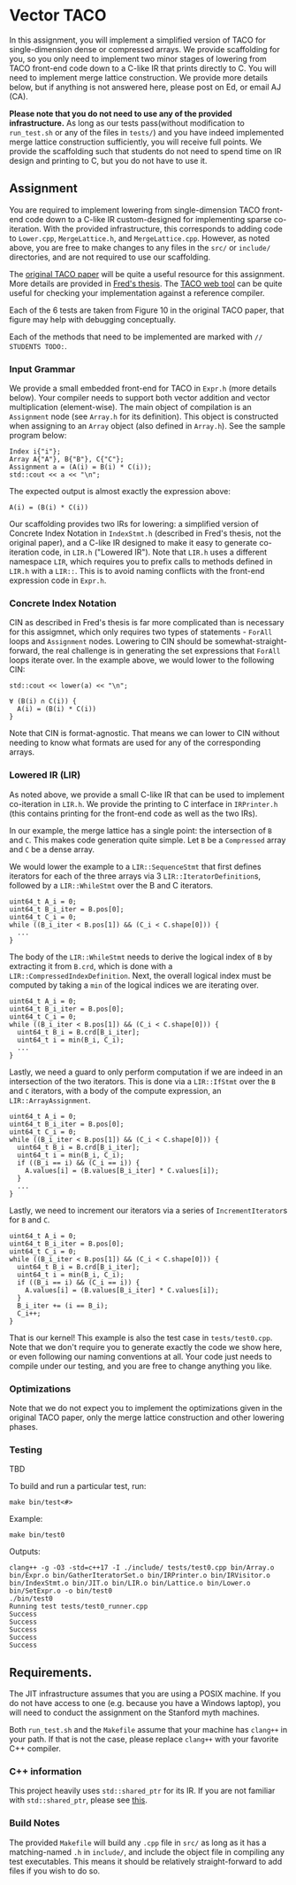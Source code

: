 # Vector TACO

In this assignment, you will implement a simplified version of TACO for single-dimension dense or compressed arrays. We provide scaffolding for you, so you only need to implement two minor stages of lowering from TACO front-end code down to a C-like IR that prints directly to C. You will need to implement merge lattice construction. We provide more details below, but if anything is not answered here, please post on Ed, or email AJ (CA).

**Please note that you do not need to use any of the provided infrastructure.** As long as our tests pass(without modification to `run_test.sh` or any of the files in `tests/`) and you have indeed implemented merge lattice construction sufficiently, you will receive full points. We provide the scaffolding such that students do not need to spend time on IR design and printing to C, but you do not have to use it.


## Assignment

You are required to implement lowering from single-dimension TACO front-end code down to a C-like IR custom-designed for implementing sparse co-iteration. With the provided infrastructure, this corresponds to adding code to `Lower.cpp`, `MergeLattice.h`, and `MergeLattice.cpp`. However, as noted above, you are free to make changes to any files in the `src/` or `include/` directories, and are not required to use our scaffolding.

The [original TACO paper](https://fredrikbk.com/publications/taco.pdf) will be quite a useful resource for this assignment. More details are provided in [Fred's thesis](https://fredrikbk.com/publications/kjolstad-thesis.pdf). The [TACO web tool](http://tensor-compiler.org/codegen.html) can be quite useful for checking your implementation against a reference compiler.

Each of the 6 tests are taken from Figure 10 in the original TACO paper, that figure may help with debugging conceptually.

Each of the methods that need to be implemented are marked with `// STUDENTS TODO:`.


### Input Grammar

We provide a small embedded front-end for TACO in `Expr.h` (more details below). Your compiler needs to support both vector addition and vector multiplication (element-wise). The main object of compilation is an `Assignment` node (see `Array.h` for its definition). This object is constructed when assigning to an `Array` object (also defined in `Array.h`). See the sample program below:

```
Index i{"i"};
Array A{"A"}, B{"B"}, C{"C"};
Assignment a = (A(i) = B(i) * C(i));
std::cout << a << "\n";
```

The expected output is almost exactly the expression above:
```
A(i) = (B(i) * C(i))
```

Our scaffolding provides two IRs for lowering: a simplified version of Concrete Index Notation in `IndexStmt.h` (described in Fred's thesis, not the original paper), and a C-like IR designed to make it easy to generate co-iteration code, in `LIR.h` ("Lowered IR"). Note that `LIR.h` uses a different namespace `LIR`, which requires you to prefix calls to methods defined in `LIR.h` with a `LIR::`. This is to avoid naming conflicts with the front-end expression code in `Expr.h`.


### Concrete Index Notation

CIN as described in Fred's thesis is far more complicated than is necessary for this assigmnet, which only requires two types of statements - `ForAll` loops and `Assignment` nodes. Lowering to CIN should be somewhat-straight-forward, the real challenge is in generating the set expressions that `ForAll` loops iterate over. In the example above, we would lower to the following CIN:

```
std::cout << lower(a) << "\n";
```

```
∀ (B(i) ∩ C(i)) {
  A(i) = (B(i) * C(i))
}
```

Note that CIN is format-agnostic. That means we can lower to CIN without needing to know what formats are used for any of the corresponding arrays.


### Lowered IR (LIR)

As noted above, we provide a small C-like IR that can be used to implement co-iteration in `LIR.h`. We provide the printing to C interface in `IRPrinter.h` (this contains printing for the front-end code as well as the two IRs).

In our example, the merge lattice has a single point: the intersection of `B` and `C`. This makes code generation quite simple. Let `B` be a `Compressed` array and `C` be a dense array.

We would lower the example to a `LIR::SequenceStmt` that first defines iterators for each of the three arrays via 3 `LIR::IteratorDefinition`s, followed by a `LIR::WhileStmt` over the B and C iterators.
```
uint64_t A_i = 0;
uint64_t B_i_iter = B.pos[0];
uint64_t C_i = 0;
while ((B_i_iter < B.pos[1]) && (C_i < C.shape[0])) {
  ...
}
```
The body of the `LIR::WhileStmt` needs to derive the logical index of `B` by extracting it from `B.crd`, which is done with a `LIR::CompressedIndexDefinition`. Next, the overall logical index must be computed by taking a `min` of the logical indices we are iterating over.
```
uint64_t A_i = 0;
uint64_t B_i_iter = B.pos[0];
uint64_t C_i = 0;
while ((B_i_iter < B.pos[1]) && (C_i < C.shape[0])) {
  uint64_t B_i = B.crd[B_i_iter];
  uint64_t i = min(B_i, C_i);
  ...
}
```
Lastly, we need a guard to only perform computation if we are indeed in an intersection of the two iterators. This is done via a `LIR::IfStmt` over the `B` and `C` iterators, with a body of the compute expression, an `LIR::ArrayAssignment`.
```
uint64_t A_i = 0;
uint64_t B_i_iter = B.pos[0];
uint64_t C_i = 0;
while ((B_i_iter < B.pos[1]) && (C_i < C.shape[0])) {
  uint64_t B_i = B.crd[B_i_iter];
  uint64_t i = min(B_i, C_i);
  if ((B_i == i) && (C_i == i)) {
    A.values[i] = (B.values[B_i_iter] * C.values[i]);
  }
  ...
}
```
Lastly, we need to increment our iterators via a series of `IncrementIterator`s for `B` and `C`.
```
uint64_t A_i = 0;
uint64_t B_i_iter = B.pos[0];
uint64_t C_i = 0;
while ((B_i_iter < B.pos[1]) && (C_i < C.shape[0])) {
  uint64_t B_i = B.crd[B_i_iter];
  uint64_t i = min(B_i, C_i);
  if ((B_i == i) && (C_i == i)) {
    A.values[i] = (B.values[B_i_iter] * C.values[i]);
  }
  B_i_iter += (i == B_i);
  C_i++;
}
```
That is our kernel! This example is also the test case in `tests/test0.cpp`. Note that we don't require you to generate exactly the code we show here, or even following our naming conventions at all. Your code just needs to compile under our testing, and you are free to change anything you like.


### Optimizations

Note that we do not expect you to implement the optimizations given in the original TACO paper, only the merge lattice construction and other lowering phases.


### Testing

TBD

To build and run a particular test, run:
```
make bin/test<#>
```
Example:
```
make bin/test0
```
Outputs:
```
clang++ -g -O3 -std=c++17 -I ./include/ tests/test0.cpp bin/Array.o bin/Expr.o bin/GatherIteratorSet.o bin/IRPrinter.o bin/IRVisitor.o bin/IndexStmt.o bin/JIT.o bin/LIR.o bin/Lattice.o bin/Lower.o bin/SetExpr.o -o bin/test0
./bin/test0
Running test tests/test0_runner.cpp
Success
Success
Success
Success
Success
```


## Requirements.

The JIT infrastructure assumes that you are using a POSIX machine. If you do not have access to one (e.g. because you have a Windows laptop), you will need to conduct the assignment on the Stanford myth machines.

Both `run_test.sh` and the `Makefile` assume that your machine has `clang++` in your path. If that is not the case, please replace `clang++` with your favorite C++ compiler.


### C++ information

This project heavily uses `std::shared_ptr` for its IR. If you are not familiar with `std::shared_ptr`, please see [this](https://shaharmike.com/cpp/shared-ptr/).


### Build Notes

The provided `Makefile` will build any `.cpp` file in `src/` as long as it has a matching-named `.h` in `include/`, and include the object file in compiling any test executables. This means it should be relatively straight-forward to add files if you wish to do so.
